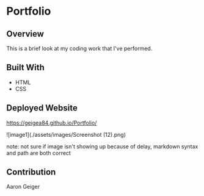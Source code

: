 # Portfolio

## Overview
This is a brief look at my coding work that I've performed.

## Built With
* HTML
* CSS

## Deployed Website
https://geigea84.github.io/Portfolio/

![image1](./assets/images/Screenshot (12).png)

note: not sure if image isn't showing up because of delay, markdown syntax and path are both correct

## Contribution
Aaron Geiger
